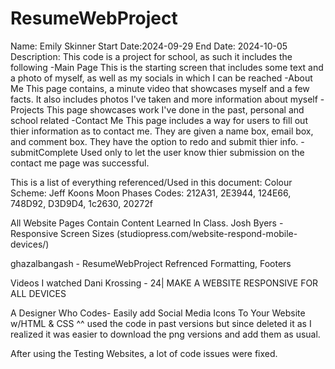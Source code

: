 # ResumeWebProject
Name: Emily Skinner
Start Date:2024-09-29
End Date: 2024-10-05
Description:
This code is a project for school, as such it includes the following
-Main Page 
    This is the starting screen that includes some text and a photo of myself, as well as my socials in which I can be reached
-About Me
    This page contains, a minute video that showcases myself and a few facts. It also includes photos I've taken and more information about myself
-Projects
    This page showcases work I've done in the past, personal and school related
-Contact Me
    This page includes a way for users to fill out thier information as to contact me. They are given a name box, email box, and comment box. They have the option to redo and submit thier info.
-submitComplete
    Used only to let the user know thier submission on the contact me  page was successful.

This is a list of everything referenced/Used in this document:
Colour Scheme: Jeff Koons Moon Phases 
    Codes: 212A31, 2E3944, 124E66, 748D92, D3D9D4, 1c2630, 20272f

All Website Pages Contain Content Learned In Class.
Josh Byers - Responsive Screen Sizes 
(studiopress.com/website-respond-mobile-devices/)

ghazalbangash - ResumeWebProject
Refrenced Formatting, Footers

Videos I watched
Dani Krossing - 24| MAKE A WEBSITE RESPONSIVE FOR ALL DEVICES

A Designer Who Codes- Easily add Social Media Icons To Your Website w/HTML & CSS
^^
used the code in past versions but since deleted it as I realized it was easier to download the png versions and add them as usual.

After using the Testing Websites, a lot of code issues were fixed.


 
 